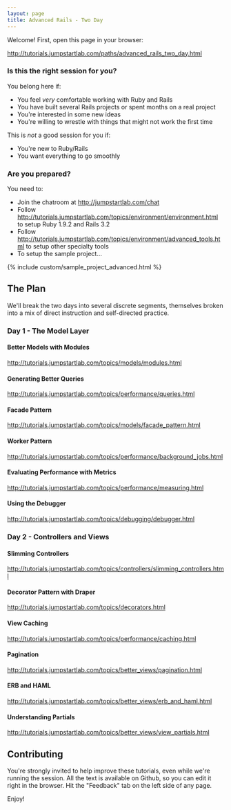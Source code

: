 ```yaml
---
layout: page
title: Advanced Rails - Two Day
---
```


Welcome! First, open this page in your browser:

http://tutorials.jumpstartlab.com/paths/advanced_rails_two_day.html

### Is this the right session for you?

You belong here if:

* You feel *very* comfortable working with Ruby and Rails
* You have built several Rails projects or spent months on a real project
* You're interested in some new ideas
* You're willing to wrestle with things that might not work the first time

This is *not* a good session for you if:

* You're new to Ruby/Rails
* You want everything to go smoothly

### Are you prepared?

You need to:

* Join the chatroom at http://jumpstartlab.com/chat
* Follow http://tutorials.jumpstartlab.com/topics/environment/environment.html to setup Ruby 1.9.2 and Rails 3.2
* Follow http://tutorials.jumpstartlab.com/topics/environment/advanced_tools.html to setup other specialty tools
* To setup the sample project...

{% include custom/sample_project_advanced.html %}

## The Plan

We'll break the two days into several discrete segments, themselves broken into a mix of direct instruction and self-directed practice.

### Day 1 - The Model Layer

#### Better Models with Modules

http://tutorials.jumpstartlab.com/topics/models/modules.html

#### Generating Better Queries

http://tutorials.jumpstartlab.com/topics/performance/queries.html

#### Facade Pattern

http://tutorials.jumpstartlab.com/topics/models/facade_pattern.html

#### Worker Pattern

http://tutorials.jumpstartlab.com/topics/performance/background_jobs.html

#### Evaluating Performance with Metrics

http://tutorials.jumpstartlab.com/topics/performance/measuring.html

#### Using the Debugger

http://tutorials.jumpstartlab.com/topics/debugging/debugger.html

### Day 2 - Controllers and Views

#### Slimming Controllers

http://tutorials.jumpstartlab.com/topics/controllers/slimming_controllers.html

#### Decorator Pattern with Draper

http://tutorials.jumpstartlab.com/topics/decorators.html

#### View Caching

http://tutorials.jumpstartlab.com/topics/performance/caching.html

#### Pagination

http://tutorials.jumpstartlab.com/topics/better_views/pagination.html

#### ERB and HAML

http://tutorials.jumpstartlab.com/topics/better_views/erb_and_haml.html

#### Understanding Partials

http://tutorials.jumpstartlab.com/topics/better_views/view_partials.html

## Contributing

You're strongly invited to help improve these tutorials, even while we're running the session. All the text is available on Github, so you can edit it right in the browser. Hit the "Feedback" tab on the left side of any page.

Enjoy!